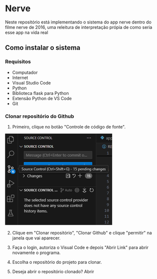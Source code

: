 # Nerve
Neste repositório está implementando o sistema do app nerve dentro do filme nerve de 2016, uma releitura de interpretação própia de como seria esse app na vida real

## Como instalar o sistema
### Requisitos
- Computador
- Internet
- Visual Studio Code
- Python
- Biblioteca flask para Python
- Extensão Python de VS Code
- Git

### Clonar repositório do Github
1. Primeiro, clique no botão "Controle de código de fonte".

![Imagem 01](static/readme-img/tutorial%2001.png)

2. Clique em "Clonar repositório", "Clonar Github" e clique "permitir" na janela que vai aparecer.

3. Faça o login, autoriza o Visual Code e depois "Abrir Link" para abrir novamente o programa.

4. Escolha o repositório do projeto para clonar.

5. Deseja abrir o repositório clonado? Abrir